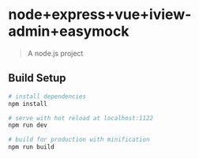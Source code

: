 # node+express+vue+iview-admin+easymock

> A node.js project

## Build Setup

``` bash
# install dependencies
npm install

# serve with hot reload at localhost:1122
npm run dev

# build for production with minification
npm run build


